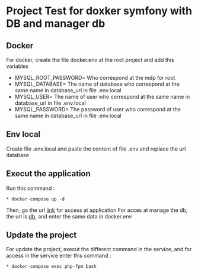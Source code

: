 # Project Test for doxker symfony with DB and manager db

## Docker
For docker, create the file docker.env at the root project and add this variables
* MYSQL_ROOT_PASSWORD=
Who correspond at the mdp for root
* MYSQL_DATABASE=
The name of database who correspond at the same name in database_url in file .env.local
* MYSQL_USER=
The name of user who correspond at the same name in database_url in file .env.local
* MYSQL_PASSWORD=
The password of user who correspond at the same name in database_url in file .env.local

## Env local
Create file .env.local and paste the content of file .env and replace the url database

## Execut the application
Run this command :
```
* docker-compose up -d
```

Then, go the url [link](localhost:8000) for access at application
For acces at manage the db, the url is [db](localhost:8080), and enter the same data in docker.env

## Update the project
For update the project, execut the different command in the service, and for access in the service enter this command :
```
* docker-compose exec php-fpm bash
```

